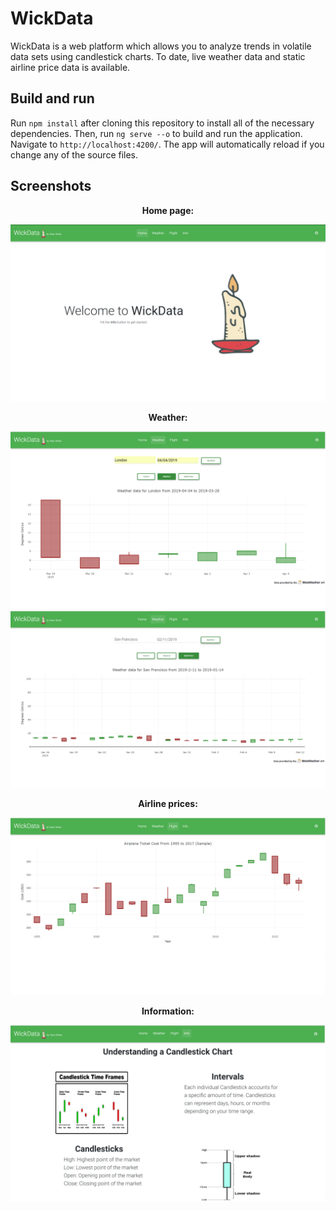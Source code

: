 # WickData
WickData is a web platform which allows you to analyze trends in volatile data sets using candlestick charts. To date, live weather data and static airline price data is available.

## Build and run

Run `npm install` after cloning this repository to install all of the necessary dependencies. Then, run `ng serve --o` to build and run the application. Navigate to `http://localhost:4200/`. The app will automatically reload if you change any of the source files.

## Screenshots

<p align="center">
  <strong>Home page:</strong>
</p>

![Home](Screenshots/Home.png)

<p align="center">
  <strong>Weather:</strong>
</p>

![Weather Weekly](Screenshots/weatherweekly.png)
![Weather Monthly](Screenshots/weathermonthly.png)

<p align="center">
  <strong>Airline prices:</strong> 
</p>

![Airlines](Screenshots/flight.png)

<p align="center">
  <strong>Information:</strong>
</p>

![Info](Screenshots/info.png)
